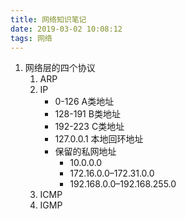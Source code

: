```yaml
---
title: 网络知识笔记
date: 2019-03-02 10:08:12
tags: 网络
---
```


1. 网络层的四个协议
   1. ARP
   2. IP
      * 0-126  A类地址
      * 128-191 B类地址
      * 192-223 C类地址
      * 127.0.0.1 本地回环地址
      * 保留的私网地址
        * 10.0.0.0
        * 172.16.0.0–172.31.0.0
        * 192.168.0.0–192.168.255.0
   3. ICMP
   4. IGMP